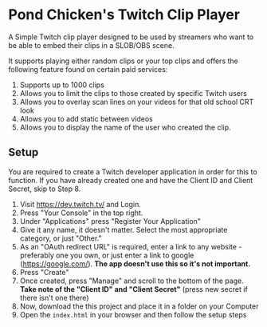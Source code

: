 # Pond Chicken's Twitch Clip Player
A Simple Twitch clip player designed to be used by streamers who want to be able to embed their clips in a SLOB/OBS scene.

It supports playing either random clips or your top clips and offers the following feature found on certain paid services:

1. Supports up to 1000 clips
2. Allows you to limit the clips to those created by specific Twitch users
3. Allows you to overlay scan lines on your videos for that old school CRT look
4. Allows you to add static between videos
5. Allows you to display the name of the user who created the clip.

## Setup
You are required to create a Twitch developer application in order for this to function.
If you have already created one and have the Client ID and Client Secret, skip to Step 8.

1. Visit https://dev.twitch.tv/ and Login.
2. Press "Your Console" in the top right.
3. Under "Applications" press "Register Your Application"
4. Give it any name, it doesn't matter. Select the most appropriate category, or just "Other."
5. As an "OAuth redirect URL" is required, enter a link to any website - preferably one you own, or just enter a link to google (https://google.com/). **The app doesn't use this so it's not important.**
6. Press "Create"
7. Once created, press "Manage" and scroll to the bottom of the page. **Take note of the "Client ID" and "Client Secret"** (press new secret if there isn't one there)
8. Now, download the this project and place it in a folder on your Computer
9. Open the `index.html` in your browser and then follow the setup steps 
